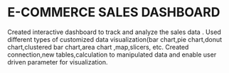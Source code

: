 # E-COMMERCE SALES DASHBOARD
 Created interactive dashboard to track and analyze the sales data .
 Used different types of customized data visualization(bar chart,pie chart,donut chart,clustered bar chart,area chart ,map,slicers, etc.
Created connection,new tables,calculation to manipulated data and enable user driven parameter for visualization.
<img src="C:\Users\sanke\Pictures\E-Commerce Photo 3.png" alt="">
